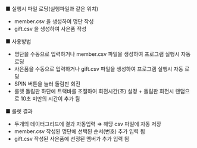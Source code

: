 ■ 실행시 파일 로딩(실행파일과 같은 위치)
  - member.csv 을 생성하여 명단 작성
  - gift.csv 을 생성하여 사은품 작성

■ 사용방법
  - 명단을 수동으로 입력하거나 member.csv 파일을 생성하여 프로그램 실행시 자동 로딩
  - 사은품을 수동으로 입력하거나 gift.csv 파일을 생성하여 프로그램 실행시 자동 로딩
  - SPIN 버튼을 눌러 돌림판 회전
  - 룰렛 돌림판 하단에 트랙바를 조절하여 회전시간(초) 설정 + 돌림판 회전시 랜덤으로 10초 미만의 시간이 추가 됨

■ 룰렛 결과
  - 두개의 데이터그리드에 결과 자동입력 ⇒ 해당 csv 파일에 자동 저장
  - member.csv 작성된 명단에 선택된 순서(번호) 추가 입력 됨
  - gift.csv 작성된 사은품에 선정된 멤버가 추가 입력 됨
